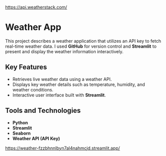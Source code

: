 https://api.weatherstack.com/

# Weather App

This project describes a weather application that utilizes an API key to fetch real-time weather data. I used **GitHub** for version control and **Streamlit** to present and display the weather information interactively.

## Key Features
- Retrieves live weather data using a weather API.
- Displays key weather details such as temperature, humidity, and weather conditions.
- Interactive user interface built with **Streamlit**.

## Tools and Technologies
- **Python**
- **Streamlit**
- **Seaborn**
- **Weather API (API Key)**

https://weather-fzzbhnnlbyn7al4nahmcjd.streamlit.app/


